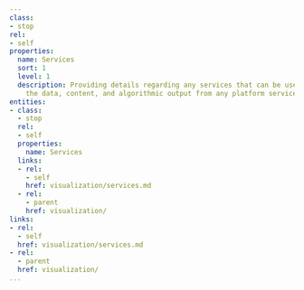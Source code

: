 ```yaml
---
class:
- stop
rel:
- self
properties:
  name: Services
  sort: 1
  level: 1
  description: Providing details regarding any services that can be used to help visualize
    the data, content, and algorithmic output from any platform services.
entities:
- class:
  - stop
  rel:
  - self
  properties:
    name: Services
  links:
  - rel:
    - self
    href: visualization/services.md
  - rel:
    - parent
    href: visualization/
links:
- rel:
  - self
  href: visualization/services.md
- rel:
  - parent
  href: visualization/
...
```

